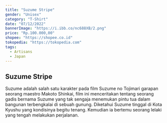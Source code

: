 ```yaml
---
title: "Suzume Stripe"
gender: "Unisex"
category: "T-Shirt"
date: "07/12/2022"
bannerImage: "https://i.ibb.co/nc688XB/2.png"
price: "Rp.100.000,00"
shopee: "https://shopee.co.id"
tokopedia: "https://tokopedia.com"
tags:
  - Artisans
  - Japan
---
```


## Suzume Stripe

Suzume adalah salah satu karakter pada film Suzume no Tojimari garapan seorang maestro Makoto Shinkai, film ini menceritakan tentang seorang gadis bernama Suzume yang tak sengaja menemukan pintu tua dalam bangunan terbengkalai di sebuah gunung. Diketahui Suzume tinggal di Kota Kyushu yang kondisinya begitu tenang. Kemudian ia bertemu seorang lelaki yang tengah melakukan perjalanan.
